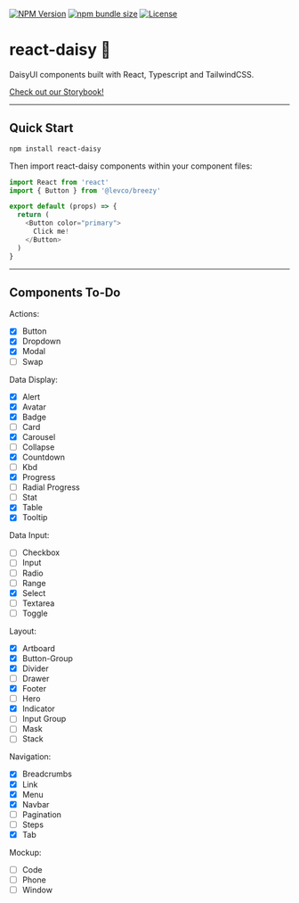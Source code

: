 [![NPM Version](https://img.shields.io/npm/v/react-daisy.svg?branch=master)](https://www.npmjs.com/package/react-daisy) [![npm bundle size](https://img.shields.io/bundlephobia/minzip/react-daisy)](https://bundlephobia.com/result?p=react-daisy) [![License](https://img.shields.io/npm/l/react-daisy.svg)](https://github.com/benjitrosch/react-daisy/blob/master/LICENSE) 

# react-daisy 🌼

DaisyUI components built with React, Typescript and TailwindCSS.

<a href="https://benjitrosch.github.io/react-daisy/">Check out our Storybook!</a>

----

## Quick Start

```bash
npm install react-daisy
```

Then import react-daisy components within your component files:

```js
import React from 'react'
import { Button } from '@levco/breezy'

export default (props) => {
  return (
    <Button color="primary">
      Click me!
    </Button>
  )
}
```

---

## Components To-Do

Actions:
- [x] Button
- [X] Dropdown
- [X] Modal
- [ ] Swap

Data Display:
- [x] Alert
- [X] Avatar
- [X] Badge
- [ ] Card
- [X] Carousel
- [ ] Collapse
- [X] Countdown
- [ ] Kbd
- [X] Progress
- [ ] Radial Progress
- [ ] Stat
- [X] Table
- [X] Tooltip

Data Input:
- [ ] Checkbox
- [ ] Input
- [ ] Radio
- [ ] Range
- [X] Select
- [ ] Textarea
- [ ] Toggle

Layout:
- [X] Artboard
- [x] Button-Group
- [X] Divider
- [ ] Drawer
- [X] Footer
- [ ] Hero
- [X] Indicator
- [ ] Input Group
- [ ] Mask
- [ ] Stack

Navigation:
- [X] Breadcrumbs
- [X] Link
- [X] Menu
- [X] Navbar
- [ ] Pagination
- [ ] Steps
- [X] Tab

Mockup:
- [ ] Code
- [ ] Phone
- [ ] Window